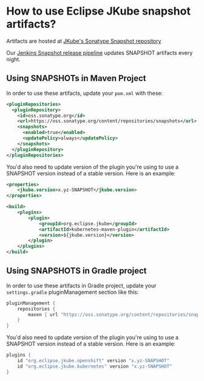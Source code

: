 # How to use Eclipse JKube snapshot artifacts?

Artifacts are hosted at [JKube's Sonatype Snapshot repository](https://oss.sonatype.org/content/repositories/snapshots/org/eclipse/jkube/)

Our [Jenkins Snapshot release pipeline](https://ci.eclipse.org/jkube/job/ReleasePipelines/job/ReleaseSnapshots/) updates SNAPSHOT artifacts every night.

## Using SNAPSHOTs in Maven Project

In order to use these artifacts, update your `pom.xml` with these:

```xml
<pluginRepositories>
  <pluginRepository>
    <id>oss.sonatype.org</id>
    <url>https://oss.sonatype.org/content/repositories/snapshots</url>
    <snapshots>
      <enabled>true</enabled>
      <updatePolicy>always</updatePolicy>
    </snapshots>
  </pluginRepository>
</pluginRepositories>
```

You'd also need to update version of the plugin you're using to use a SNAPSHOT version instead of a stable version. Here is an example:

```xml
<properties>
    <jkube.version>x.yz-SNAPSHOT</jkube.version>
</properties>

<build>
    <plugins>
        <plugin>
            <groupId>org.eclipse.jkube</groupId>
            <artifactId>kubernetes-maven-plugin</artifactId>
            <version>${jkube.version}</version>
        </plugin>
    </plugins>
</build>
```

## Using SNAPSHOTS in Gradle project

In order to use these artifacts in Gradle project, update your `settings.gradle` pluginManagement section like this:

```groovy
pluginManagement {
    repositories {
        maven { url "https://oss.sonatype.org/content/repositories/snapshots" }
    }
}
```

You'd also need to update version of the plugin you're using to use a SNAPSHOT version instead of a stable version. Here is an example:

```groovy
plugins {
    id "org.eclipse.jkube.openshift" version "x.yz-SNAPSHOT"
    id "org.eclipse.jkube.kubernetes" version "x.yz-SNAPSHOT"
}
```
